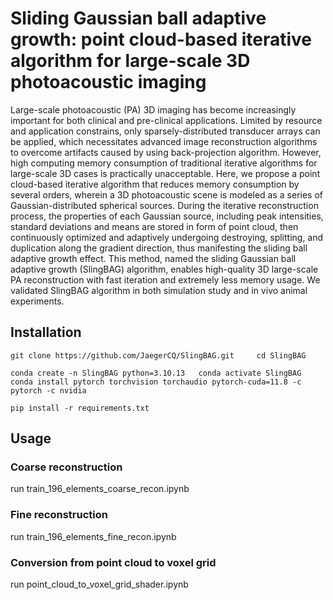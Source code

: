 # Sliding Gaussian ball adaptive growth: point cloud-based iterative algorithm for large-scale 3D photoacoustic imaging

Large-scale photoacoustic (PA) 3D imaging has become increasingly important for both clinical and pre-clinical applications. Limited by resource and application constrains, only sparsely-distributed transducer arrays can be applied, which necessitates advanced image reconstruction algorithms to overcome artifacts caused by using back-projection algorithm. However, high computing memory consumption of traditional iterative algorithms for large-scale 3D cases is practically unacceptable. Here, we propose a point cloud-based iterative algorithm that reduces memory consumption by several orders, wherein a 3D photoacoustic scene is modeled as a series of Gaussian-distributed spherical sources. During the iterative reconstruction process, the properties of each Gaussian source, including peak intensities, standard deviations and means are stored in form of point cloud, then continuously optimized and adaptively undergoing destroying, splitting, and duplication along the gradient direction, thus manifesting the sliding ball adaptive growth effect. This method, named the sliding Gaussian ball adaptive growth (SlingBAG) algorithm, enables high-quality 3D large-scale PA reconstruction with fast iteration and extremely less memory usage. We validated SlingBAG algorithm in both simulation study and in vivo animal experiments.

## Installation
`git clone https://github.com/JaegerCQ/SlingBAG.git    
cd SlingBAG`

`conda create -n SlingBAG python=3.10.13  
conda activate SlingBAG  
conda install pytorch torchvision torchaudio pytorch-cuda=11.8 -c pytorch -c nvidia`

`pip install -r requirements.txt`

## Usage

### Coarse reconstruction
run train_196_elements_coarse_recon.ipynb

### Fine reconstruction
run train_196_elements_fine_recon.ipynb

### Conversion from point cloud to voxel grid
run point_cloud_to_voxel_grid_shader.ipynb
